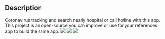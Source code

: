 ## Description

Coronavirus tracking and search nearly hospital or call hotline with this app. This project is an open-source you can improve or use for your references app to build the same app.
![](https://i.ibb.co/n7WY9T6/1.jpg)
![](https://i.ibb.co/DKY1dvx/2.jpg)
![](https://i.ibb.co/23qb84x/3.jpg)


